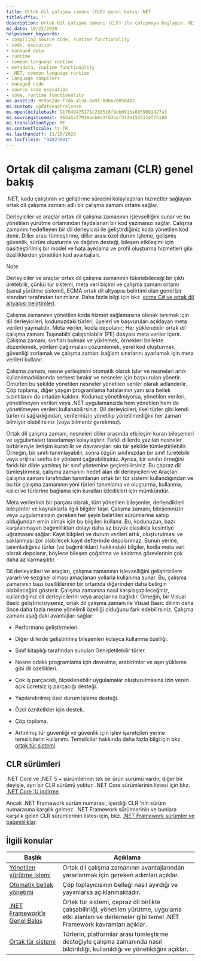 ```yaml
---
title: Ortak dil çalışma zamanı (CLR) genel bakış-.NET
titleSuffix: ''
description: Ortak dil çalışma zamanı (CLR) ile çalışmaya başlayın. NET ' in çalışma zamanı ortamı. CLR kodu çalıştırır ve geliştirme sürecini daha kolay hale getirmek için hizmetler sağlar.
ms.date: 10/22/2020
helpviewer_keywords:
- compiling source code, runtime functionality
- code, execution
- managed data
- runtime
- common language runtime
- metadata, runtime functionality
- .NET, common language runtime
- language compilers
- managed code
- source code execution
- code, runtime functionality
ms.assetid: 059a624e-f7db-4134-ba9f-08b676050482
ms.custom: updateeachrelease
ms.openlocfilehash: 917649475271c288516f9eb0913a0959601427af
ms.sourcegitcommit: 965a5af7918acb0a3fd3baf342e15d511ef75188
ms.translationtype: MT
ms.contentlocale: tr-TR
ms.lasthandoff: 11/18/2020
ms.locfileid: "94823881"
---
```

# <a name="common-language-runtime-clr-overview"></a>Ortak dil çalışma zamanı (CLR) genel bakış

.NET, kodu çalıştıran ve geliştirme sürecini kolaylaştıran hizmetler sağlayan ortak dil çalışma zamanı adlı bir çalışma zamanı ortamı sağlar.

Derleyiciler ve araçlar ortak dil çalışma zamanının işlevselliğini sunar ve bu yönetilen yürütme ortamından faydalanan bir kod yazmanızı sağlar. Çalışma zamanını hedefleyen bir dil derleyicisi ile geliştirdiğiniz koda yönetilen kod denir. Diller arası tümleştirme, diller arası özel durum işleme, gelişmiş güvenlik, sürüm oluşturma ve dağıtım desteği, bileşen etkileşimi için basitleştirilmiş bir model ve hata ayıklama ve profil oluşturma hizmetleri gibi özelliklerden yönetilen kod avantajları.

> [!NOTE]
> Derleyiciler ve araçlar ortak dil çalışma zamanının tüketebileceği bir çıktı üretebilir, çünkü tür sistemi, meta veri biçimi ve çalışma zamanı ortamı (sanal yürütme sistemi), ECMA ortak dil altyapısı belirtimi olan genel bir standart tarafından tanımlanır. Daha fazla bilgi için bkz. [ecma C# ve ortak dil altyapısı belirtimleri](https://visualstudio.microsoft.com/license-terms/ecma-c-common-language-infrastructure-standards/).

Çalışma zamanının yönetilen koda hizmet sağlamasına olanak tanımak için dil derleyicileri, kodunuzdaki türleri, üyeleri ve başvuruları açıklayan meta verileri yaymalıdır. Meta veriler, kodla depolanır; Her yüklenebilir ortak dil çalışma zamanı Taşınabilir çalıştırılabilir (PE) dosyası meta veriler içerir. Çalışma zamanı, sınıfları bulmak ve yüklemek, örnekleri bellekte düzenlemek, yöntem çağırmaları çözümlemek, yerel kod oluşturmak, güvenliği zorlamak ve çalışma zamanı bağlam sınırlarını ayarlamak için meta verileri kullanır.

Çalışma zamanı, nesne yerleşimini otomatik olarak işler ve nesneleri artık kullanılmadıklarında serbest bırakır ve nesneler için başvuruları yönetir. Ömürleri bu şekilde yönetilen nesneler yönetilen veriler olarak adlandırılır. Çöp toplama, diğer yaygın programlama hatalarının yanı sıra bellek sızıntılarını da ortadan kaldırır. Kodunuz yönetilmiyorsa, yönetilen verileri, yönetilmeyen verileri veya .NET uygulamanızda hem yönetilen hem de yönetilmeyen verileri kullanabilirsiniz. Dil derleyicileri, ilkel türler gibi kendi türlerini sağladığından, verilerinizin yönetilip yönetilmediğini her zaman bilmiyor olabilirsiniz (veya bilmeniz gerekmez).

Ortak dil çalışma zamanı, nesneleri diller arasında etkileşim kuran bileşenleri ve uygulamaları tasarlamayı kolaylaştırır. Farklı dillerde yazılan nesneler birbirleriyle iletişim kurabilir ve davranışları sıkı bir şekilde tümleştirilebilir. Örneğin, bir sınıfı tanımlayabilir, sonra özgün sınıfınızdan bir sınıf türetebilir veya orijinal sınıfta bir yöntemi çağırabilirsiniz. Ayrıca, bir sınıfın örneğini farklı bir dilde yazılmış bir sınıf yöntemine geçirebilirsiniz. Bu çapraz dil tümleştirmesi, çalışma zamanını hedef alan dil derleyicileri ve Araçları çalışma zamanı tarafından tanımlanan ortak bir tür sistemi kullandığından ve bu tür çalışma zamanının yeni türleri tanımlama ve oluşturma, kullanma, kalıcı ve türlerine bağlama için kuralları izledikleri için mümkündür.

Meta verilerinin bir parçası olarak, tüm yönetilen bileşenler, derlendikleri bileşenler ve kaynaklarla ilgili bilgiler taşır. Çalışma zamanı, bileşeninizin veya uygulamanızın gereken her şeyin belirtilen sürümlerine sahip olduğundan emin olmak için bu bilgileri kullanır. Bu, kodunuzun, bazı karşılanmayan bağımlılıktan dolayı daha az büyük olasılıkla kesintiye uğramasını sağlar. Kayıt bilgileri ve durum verileri artık, oluşturulması ve saklanması zor olabilecek kayıt defterinde depolanmaz. Bunun yerine, tanımladığınız türler (ve bağımlılıkları) hakkındaki bilgiler, kodla meta veri olarak depolanır, böylece bileşen çoğaltma ve kaldırma görevlerinin çok daha az karmaşıktır.

Dil derleyicileri ve araçları, çalışma zamanının işlevselliğini geliştiricilere yararlı ve sezgisel olması amaçlanan yollarla kullanıma sunar. Bu, çalışma zamanının bazı özelliklerinin bir ortamda diğerinden daha belirgin olabileceğini gösterir. Çalışma zamanına nasıl karşılaşabileceğiniz, kullandığınız dil derleyicilerini veya araçlarına bağlıdır. Örneğin, bir Visual Basic geliştiricisiyseniz, ortak dil çalışma zamanı ile Visual Basic dilinin daha önce daha fazla nesne yönelimli özelliği olduğunu fark edebilirsiniz. Çalışma zamanı aşağıdaki avantajları sağlar:

- Performans geliştirmeleri.

- Diğer dillerde geliştirilmiş bileşenleri kolayca kullanma özelliği.

- Sınıf kitaplığı tarafından sunulan Genişletilebilir türler.

- Nesne odaklı programlama için devralma, arabirimler ve aşırı yükleme gibi dil özellikleri.

- Çok iş parçacıklı, ölçeklenebilir uygulamalar oluşturulmasına izin veren açık ücretsiz iş parçacığı desteği.

- Yapılandırılmış özel durum işleme desteği.

- Özel öznitelikler için destek.

- Çöp toplama.

- Artırılmış tür güvenliği ve güvenlik için işlev işaretçileri yerine temsilcilerin kullanımı. Temsilciler hakkında daha fazla bilgi için bkz. [ortak tür sistemi](base-types/common-type-system.md).

## <a name="clr-versions"></a>CLR sürümleri

.NET Core ve .NET 5 + sürümlerinin tek bir ürün sürümü vardır, diğer bir deyişle, ayrı bir CLR sürümü yoktur. .NET Core sürümlerinin listesi için bkz. [.NET Core 'U indirme](https://dotnet.microsoft.com/download/dotnet-core).

Ancak .NET Framework sürüm numarası, içerdiği CLR 'nin sürüm numarasına karşılık gelmez. .NET Framework sürümlerinin ve bunlara karşılık gelen CLR sürümlerinin listesi için, bkz. [.NET Framework sürümler ve bağımlılıklar](../framework/migration-guide/versions-and-dependencies.md).

## <a name="related-topics"></a>İlgili konular

|Başlık|Açıklama|
|-----------|-----------------|
|[Yönetilen yürütme Işlemi](managed-execution-process.md)|Ortak dil çalışma zamanının avantajlarından yararlanmak için gereken adımları açıklar.|
|[Otomatik bellek yönetimi](automatic-memory-management.md)|Çöp toplayıcısının belleği nasıl ayırdığı ve yayımlarsa açıklanmaktadır.|
|[.NET Framework’e Genel Bakış](../framework/get-started/overview.md)|Ortak tür sistemi, çapraz dil birlikte çalışabilirliği, yönetilen yürütme, uygulama etki alanları ve derlemeler gibi temel .NET Framework kavramları açıklar.|
|[Ortak tür sistemi](./base-types/common-type-system.md)|Türlerin, platformlar arası tümleştirme desteğiyle çalışma zamanında nasıl bildirildiği, kullanıldığı ve yönetildiğini açıklar.|
